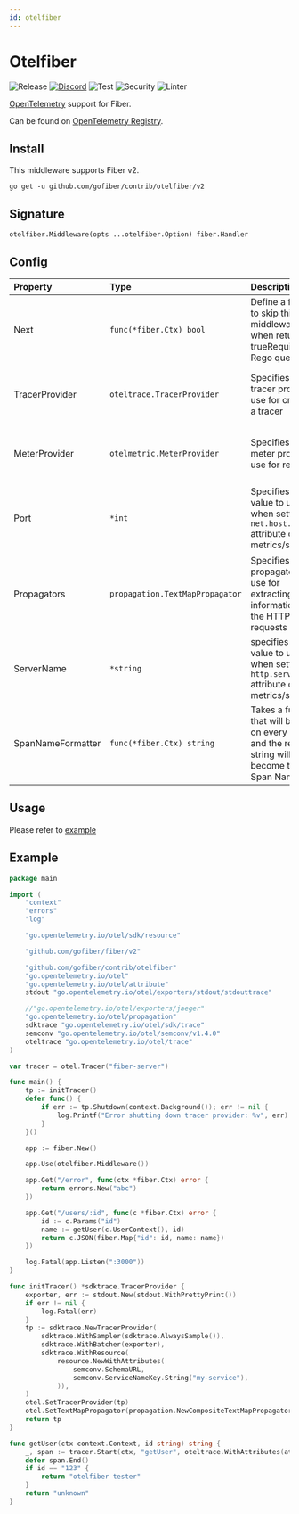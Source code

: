 ```yaml
---
id: otelfiber
---
```


# Otelfiber

![Release](https://img.shields.io/github/v/tag/gofiber/contrib?filter=otelfiber*)
[![Discord](https://img.shields.io/discord/704680098577514527?style=flat&label=%F0%9F%92%AC%20discord&color=00ACD7)](https://gofiber.io/discord)
![Test](https://github.com/gofiber/contrib/workflows/Tests/badge.svg)
![Security](https://github.com/gofiber/contrib/workflows/Security/badge.svg)
![Linter](https://github.com/gofiber/contrib/workflows/Linter/badge.svg)

[OpenTelemetry](https://opentelemetry.io/) support for Fiber.

Can be found on [OpenTelemetry Registry](https://opentelemetry.io/registry/instrumentation-go-fiber/).

## Install

This middleware supports Fiber v2.

```
go get -u github.com/gofiber/contrib/otelfiber/v2
```

## Signature

```
otelfiber.Middleware(opts ...otelfiber.Option) fiber.Handler
```

## Config

| Property          | Type                            | Description                                                                      | Default                                                             |
| :------------------ | :-------------------------------- | :--------------------------------------------------------------------------------- | :-------------------------------------------------------------------- |
| Next              | `func(*fiber.Ctx) bool`         | Define a function to skip this middleware when returned trueRequired - Rego quer | nil                                                                 |
| TracerProvider    | `oteltrace.TracerProvider`      | Specifies a tracer provider to use for creating a tracer                         | nil - the global tracer provider is used                                   |
| MeterProvider     | `otelmetric.MeterProvider`      | Specifies a meter provider to use for reporting                                     | nil - the global meter provider is used                                                             |
| Port              | `*int`                          | Specifies the value to use when setting the `net.host.port` attribute on metrics/spans                            | Required: If not default (`80` for `http`, `443` for `https`)                                                               |
| Propagators       | `propagation.TextMapPropagator` | Specifies propagators to use for extracting information from the HTTP requests                     | If none are specified, global ones will be used                                                               |
| ServerName        | `*string`                       | specifies the value to use when setting the `http.server_name` attribute on metrics/spans                                          | -                                                                   |
| SpanNameFormatter | `func(*fiber.Ctx) string`       | Takes a function that will be called on every request and the returned string will become the Span Name                                   | default formatter returns the route pathRaw |

## Usage

Please refer to [example](./example)

## Example

```go
package main

import (
	"context"
	"errors"
	"log"

	"go.opentelemetry.io/otel/sdk/resource"

	"github.com/gofiber/fiber/v2"

	"github.com/gofiber/contrib/otelfiber"
	"go.opentelemetry.io/otel"
	"go.opentelemetry.io/otel/attribute"
	stdout "go.opentelemetry.io/otel/exporters/stdout/stdouttrace"

	//"go.opentelemetry.io/otel/exporters/jaeger"
	"go.opentelemetry.io/otel/propagation"
	sdktrace "go.opentelemetry.io/otel/sdk/trace"
	semconv "go.opentelemetry.io/otel/semconv/v1.4.0"
	oteltrace "go.opentelemetry.io/otel/trace"
)

var tracer = otel.Tracer("fiber-server")

func main() {
	tp := initTracer()
	defer func() {
		if err := tp.Shutdown(context.Background()); err != nil {
			log.Printf("Error shutting down tracer provider: %v", err)
		}
	}()

	app := fiber.New()

	app.Use(otelfiber.Middleware())

	app.Get("/error", func(ctx *fiber.Ctx) error {
		return errors.New("abc")
	})

	app.Get("/users/:id", func(c *fiber.Ctx) error {
		id := c.Params("id")
		name := getUser(c.UserContext(), id)
		return c.JSON(fiber.Map{"id": id, name: name})
	})

	log.Fatal(app.Listen(":3000"))
}

func initTracer() *sdktrace.TracerProvider {
	exporter, err := stdout.New(stdout.WithPrettyPrint())
	if err != nil {
		log.Fatal(err)
	}
	tp := sdktrace.NewTracerProvider(
		sdktrace.WithSampler(sdktrace.AlwaysSample()),
		sdktrace.WithBatcher(exporter),
		sdktrace.WithResource(
			resource.NewWithAttributes(
				semconv.SchemaURL,
				semconv.ServiceNameKey.String("my-service"),
			)),
	)
	otel.SetTracerProvider(tp)
	otel.SetTextMapPropagator(propagation.NewCompositeTextMapPropagator(propagation.TraceContext{}, propagation.Baggage{}))
	return tp
}

func getUser(ctx context.Context, id string) string {
	_, span := tracer.Start(ctx, "getUser", oteltrace.WithAttributes(attribute.String("id", id)))
	defer span.End()
	if id == "123" {
		return "otelfiber tester"
	}
	return "unknown"
}
```